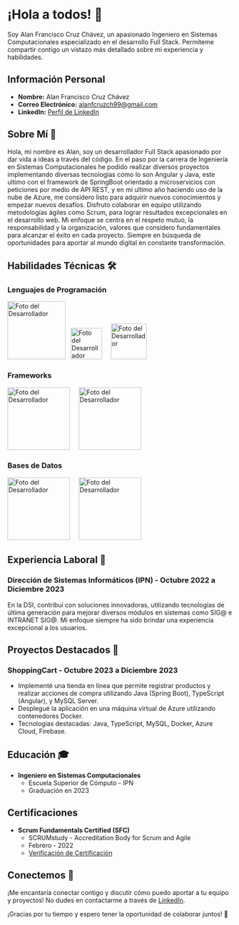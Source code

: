 # ¡Hola a todos! 👋

Soy Alan Francisco Cruz Chávez, un apasionado Ingeniero en Sistemas Computacionales especializado en el desarrollo Full Stack. Permíteme compartir contigo un vistazo más detallado sobre mi experiencia y habilidades.

## Información Personal

- **Nombre:** Alan Francisco Cruz Chávez
- **Correo Electrónico:** alanfcruzch99@gmail.com
- **LinkedIn:** [Perfil de LinkedIn](www.linkedin.com/in/alanfcch-84069017b)

## Sobre Mí 🚀

Hola, mi nombre es Alan, soy un desarrollador Full Stack apasionado por dar vida a ideas a través del código. En el paso por la carrera de Ingeniería en Sistemas Computacionales he podido realizar diversos proyectos implementando diversas tecnologías como lo son Angular y Java, este ultimo con el framework de SpringBoot orientado a microservicios con peticiones por medio de API REST, y en mi ultimo año haciendo uso de la nube de Azure, me considero listo para adquirir nuevos conocimientos y empezar nuevos desafíos. Disfruto colaborar en equipo utilizando metodologías ágiles como Scrum, para lograr resultados excepcionales en el desarrollo web. Mi enfoque se centra en el respeto mutuo, la responsabilidad y la organización, valores que considero fundamentales para alcanzar el éxito en cada proyecto. Siempre en búsqueda de oportunidades para aportar al mundo digital en constante transformación.

## Habilidades Técnicas 🛠️

### Lenguajes de Programación

<img src="https://logos-world.net/wp-content/uploads/2023/02/JavaScript-Symbol.png" alt="Foto del Desarrollador" width="130px" />
&nbsp;&nbsp;<img src="https://w7.pngwing.com/pngs/915/519/png-transparent-typescript-hd-logo-thumbnail.png" alt="Foto del Desarrollador" width="70px"/>
&nbsp;&nbsp;&nbsp;&nbsp;<img src="https://brandslogos.com/wp-content/uploads/images/large/java-logo-1.png" alt="Foto del Desarrollador" width="80px" />

### Frameworks

<img src="https://rubensa.files.wordpress.com/2021/05/spring-boot-logo.png" alt="Foto del Desarrollador" width="140px" />&nbsp;&nbsp;&nbsp;&nbsp;&nbsp;<img src="https://i.pinimg.com/originals/1d/78/36/1d7836b162169e9836b6761253132a81.png" alt="Foto del Desarrollador" width="140px" />

### Bases de Datos

<img src="https://1000marcas.net/wp-content/uploads/2020/11/MySQL-logo.png" alt="Foto del Desarrollador" width="140px" />&nbsp;&nbsp;&nbsp;&nbsp;&nbsp;<img src="https://cfvod.kaltura.com/p/2171811/sp/217181100/thumbnail/entry_id/1_ftczehvo/version/100011/width/478/height/269/width/478/height/269/type/3/quality/100" alt="Foto del Desarrollador" width="140px" />

## Experiencia Laboral 💼

### Dirección de Sistemas Informáticos (IPN) - Octubre 2022 a Diciembre 2023

En la DSI, contribuí con soluciones innovadoras, utilizando tecnologías de última generación para mejorar diversos módulos en sistemas como SIG@ e INTRANET SIG@. Mi enfoque siempre ha sido brindar una experiencia excepcional a los usuarios.

## Proyectos Destacados 🌟

### ShoppingCart - Octubre 2023 a Diciembre 2023

- Implementé una tienda en línea que permite registrar productos y realizar acciones de compra utilizando Java (Spring Boot), TypeScript (Angular), y MySQL Server.
- Desplegué la aplicación en una máquina virtual de Azure utilizando contenedores Docker.
- Tecnologías destacadas: Java, TypeScript, MySQL, Docker, Azure Cloud, Firebase.

## Educación 🎓

- **Ingeniero en Sistemas Computacionales**
  - Escuela Superior de Cómputo - IPN
  - Graduación en 2023

## Certificaciones

- **Scrum Fundamentals Certified (SFC)**
  - SCRUMstudy - Accreditation Body for Scrum and Agile
  - Febrero - 2022
  - [Verificación de Certificación](https://www.scrumstudy.com/certification/verify?type=SFC&number=966490)


## Conectemos 🤝

¡Me encantaría conectar contigo y discutir cómo puedo aportar a tu equipo y proyectos! No dudes en contactarme a través de [LinkedIn](www.linkedin.com/in/alanfcch-84069017b).

¡Gracias por tu tiempo y espero tener la oportunidad de colaborar juntos! 🚀
